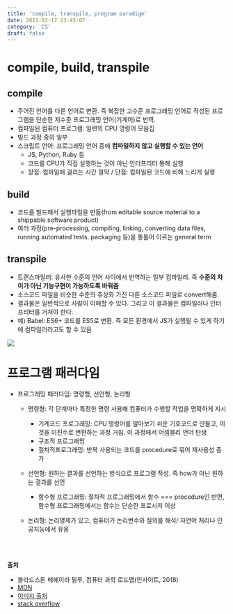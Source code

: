 ```yaml
---
title: 'compile, transpile, program paradigm'
date: 2021-03-17 23:45:07
category: 'CS'
draft: false
---
```


<p>

# compile, build, transpile
## compile
- 주어진 언어를 다른 언어로 변환. 즉 복잡한 고수준 프로그래밍 언어로 작성된 프로그램을 단순한 저수준 프로그래밍 언어(기계어)로 번역. 
- 컴파일된 컴퓨터 프로그램: 일련의 CPU 명령어 모음집
- 빌드 과정 중의 일부
- 스크립트 언어: 프로그래밍 언어 중에  **컴파일하지 않고 실행할 수 있는 언어**
  - JS, Python, Ruby 등
  - 코드를 CPU가 직접 실행하는 것이 아닌 인터프리터 통해 실행 
  - 장점: 컴파일에 걸리는 시간 절약 / 단점: 컴파일된 코드에 비해 느리게 실행

## build
- 코드를 빌드해서 실행파일을 만듦(from editable source material to a shippable software product)
- 여러 과정(pre-processing, compiling, linking, converting data files, running automated tests, packaging 등)을 통틀어 이르는 general term

## transpile
- 트랜스파일러: 유사한 수준의 언어 사이에서 번역하는 일부 컴파일러. 즉 **수준의 차이가 아닌 기능구현이 가능하도록 바꿔줌**
- 소스코드 파일을 비슷한 수준의 추상화 가진 다른 소스코드 파일로 convert해줌. 
- 결과물은 일반적으로 사람이 이해할 수 있다. 그리고 이 결과물은 컴파일러나 인터프리터를 거쳐야 한다.
- 예) Babel: ES6+ 코드를 ES5로 변환. 즉 모든 환경에서 JS가 실행될 수 있게 하기에 컴파일러라고도 할 수 있음

<img src = "https://user-images.githubusercontent.com/60782131/111329057-28199d00-86b2-11eb-8d1a-0f6238c722a4.png">

# 프로그램 패러다임 

- 프로그래밍 패러다임: 명령형, 선언형, 논리형
  - 명령형: 각 단계마다 특정한 명령 사용해 컴퓨터가 수행할 작업을 명확하게 지시
      - 기계코드 프로그래밍: CPU 명령어를 알아보기 쉬운 기호코드로 만들고, 이것을 이진수로 변환하는 과정 거침. 이 과정에서 어셈블리 언어 탄생
      - 구조적 프로그래밍
      - 절차적프로그래밍: 반복 사용되는 코드를 procedure로 묶어 재사용성 증가
  
  - 선언형: 원하는 결과를 선언하는 방식으로 프로그램 작성. 즉 how가 아닌 원하는 결과를 선언
      - 함수형 프로그래밍: 절차적 프로그래밍에서 함수 === procedure인 반면, 함수형 프로그래밍에서는 함수는 단순한 프로시저 이상
  - 논리형: 논리명제가 있고, 컴퓨터가 논리변수와 질의를 해석/ 자연어 처리나 인공지능에서 유용

<br />
<br />

**출처** 
- 블라드스톤 페헤이라 필루, 컴퓨터 과학 로드맵(인사이트, 2018)
- [MDN](https://developer.mozilla.org/en-US/docs/Glossary/Compile)
- [이미지 출처](https://so-tired.tistory.com/98)
- [stack overflow](https://softwareengineering.stackexchange.com/questions/140321/what-is-the-difference-between-building-and-compiling)

</p> 